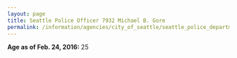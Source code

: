 ```yaml
---
layout: page
title: Seattle Police Officer 7932 Michael B. Gore
permalink: /information/agencies/city_of_seattle/seattle_police_department/copbook/7932/
---
```


**Age as of Feb. 24, 2016:** 25
